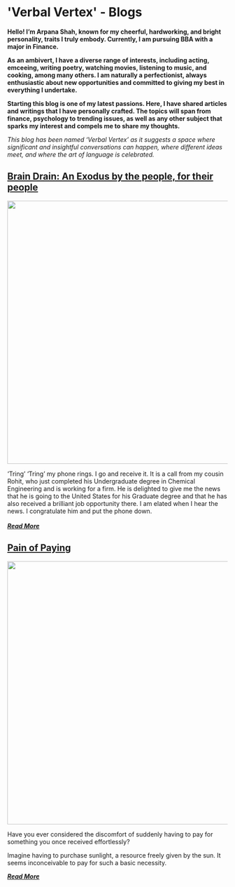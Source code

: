 # 'Verbal Vertex' - Blogs

**Hello! I’m Arpana Shah, known for my cheerful, hardworking, and bright personality, traits I truly embody. Currently, I am pursuing BBA with a major in Finance.**

**As an ambivert, I have a diverse range of interests, including acting, emceeing, writing poetry, watching movies, listening to music, and cooking, among many others. I am naturally a perfectionist, always enthusiastic about new opportunities and committed to giving my best in everything I undertake.**

**Starting this blog is one of my latest passions. Here, I have shared articles and writings that I have personally crafted. The topics will span from finance, psychology to trending issues, as well as any other subject that sparks my interest and compels me to share my thoughts.**

*This blog has been named ‘Verbal Vertex’ as it suggests a space where significant and insightful conversations can happen, where different ideas meet, and where the art of language is celebrated.*

## [Brain Drain: An Exodus by the people, for their people](https://arpanaaa.github.io/braindrain) 

<img src="https://github.com/Arpanaaa/Arpanaaa.github.io/assets/159395386/2cabc091-888e-4ed5-a402-454f6c5391f9" width="1000" height="600">

‘Tring’ ‘Tring’ my phone rings. I go and receive it. It is a call from my cousin Rohit, who just completed his Undergraduate degree in Chemical Engineering and is working for a firm. He is delighted to give me the news that he is going to the United States for his Graduate degree and that he has also received a brilliant job opportunity there. I am elated when I hear the news. I congratulate him and put the phone down.
<br>
<br>
***[Read More](https://arpanaaa.github.io/braindrain)***

## [Pain of Paying](https://arpanaaa.github.io/painofpaying) 

<img src="https://github.com/Arpanaaa/Arpanaaa.github.io/assets/159395386/ff046ba6-cc9a-41b4-800a-4f645a138cb1" width="1000" height="600">

Have you ever considered the discomfort of suddenly having to pay for something you once received effortlessly?

Imagine having to purchase sunlight, a resource freely given by the sun. It seems inconceivable to pay for such a basic necessity.

***[Read More](https://arpanaaa.github.io/painofpaying)***
